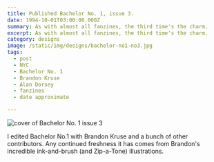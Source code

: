 ```yaml
---
title: Published Bachelor No. 1, issue 3.
date: 1994-10-01T03:00:00.000Z
summary: As with almost all fanzines, the third time's the charm.
excerpt: As with almost all fanzines, the third time's the charm.
category: designs
image: /static/img/designs/bachelor-no1-no3.jpg
tags:
  - post
  - NYC
  - Bachelor No. 1 
  - Brandon Kruse 
  - Alan Dorsey
  - fanzines
  - date approximate

---
```


![cover of Bachelor No. 1 issue 3](/static/img/designs/bachelor-no1-no3.jpg "cover of Bachelor No. 1 issue 3")

I edited Bachelor No.1 with Brandon Kruse and a bunch of other contributors. Any continued freshness it has comes from Brandon's incredible ink-and-brush (and Zip-a-Tone) illustrations.